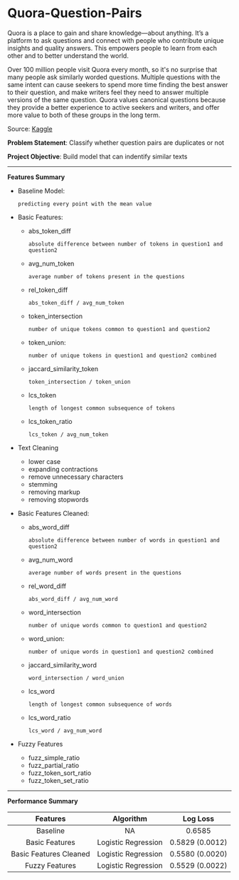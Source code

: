 # Quora-Question-Pairs

Quora is a place to gain and share knowledge—about anything. It’s a platform to ask questions and connect with people who contribute unique insights and quality answers. This empowers people to learn from each other and to better understand the world.

Over 100 million people visit Quora every month, so it's no surprise that many people ask similarly worded questions. Multiple questions with the same intent can cause seekers to spend more time finding the best answer to their question, and make writers feel they need to answer multiple versions of the same question. Quora values canonical questions because they provide a better experience to active seekers and writers, and offer more value to both of these groups in the long term.

Source: [Kaggle](https://www.kaggle.com/c/quora-question-pairs)

**Problem Statement**: Classify whether question pairs are duplicates or not

**Project  Objective**: Build model that can indentify similar texts
___

**Features Summary**

* Baseline Model: 

      predicting every point with the mean value
* Basic Features:
  * abs_token_diff  
          
        absolute difference between number of tokens in question1 and question2
  * avg_num_token  
          
        average number of tokens present in the questions
  * rel_token_diff  
          
        abs_token_diff / avg_num_token
  * token_intersection  
          
        number of unique tokens common to question1 and question2
  * token_union: 
          
        number of unique tokens in question1 and question2 combined
  * jaccard_similarity_token
      
        token_intersection / token_union
  * lcs_token
      
        length of longest common subsequence of tokens        
  * lcs_token_ratio
      
        lcs_token / avg_num_token

* Text Cleaning
  * lower case
  * expanding contractions
  * remove unnecessary characters
  * stemming
  * removing markup
  * removing stopwords

* Basic Features Cleaned:
  * abs_word_diff  
          
        absolute difference between number of words in question1 and question2
  * avg_num_word 
          
        average number of words present in the questions
  * rel_word_diff  
          
        abs_word_diff / avg_num_word
  * word_intersection  
          
        number of unique words common to question1 and question2
  * word_union: 
          
        number of unique words in question1 and question2 combined
  * jaccard_similarity_word
      
        word_intersection / word_union
  * lcs_word
      
        length of longest common subsequence of words        
  * lcs_word_ratio
      
        lcs_word / avg_num_word        

* Fuzzy Features
    * fuzz_simple_ratio
    * fuzz_partial_ratio
    * fuzz_token_sort_ratio
    * fuzz_token_set_ratio
    
___

**Performance Summary**

Features | Algorithm | Log Loss
:---:|:---:|:---:
Baseline | NA | 0.6585
Basic Features | Logistic Regression | 0.5829 (0.0012)
Basic Features Cleaned | Logistic Regression | 0.5580 (0.0020)
Fuzzy Features | Logistic Regression | 0.5529 (0.0022)
